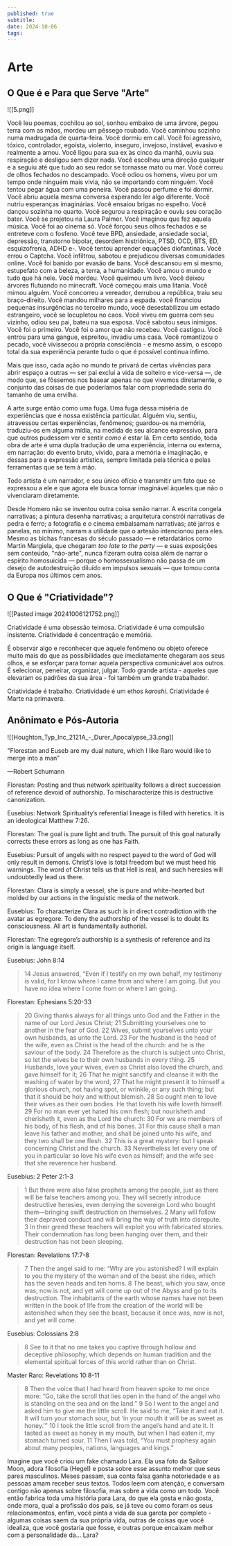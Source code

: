 ```yaml
---
published: true
subtitle: 
date: 2024-10-06
tags: 
---
```


# Arte

## O Que é e Para que Serve "Arte"

![[5.png]]

Você leu poemas, cochilou ao sol, sonhou embaixo de uma árvore, pegou terra com as mãos, mordeu um pêssego roubado. Você caminhou sozinho numa madrugada de quarta-feira. Você dormiu em call. Você foi agressivo, tóxico, controlador, egoísta, violento, inseguro, invejoso, instável, evasivo e realmente a amou. Você ligou para sua ex às cinco da manhã, ouviu sua respiração e desligou sem dizer nada. Você escolheu uma direção qualquer e a seguiu até que tudo ao seu redor se tornasse mato ou mar. Você correu de olhos fechados no descampado. Você odiou os homens, viveu por um tempo onde ninguém mais vivia, não se importando com ninguém. Você tentou pegar água com uma peneira. Você passou perfume e foi dormir. Você abriu aquela mesma conversa esperando ler algo diferente. Você nutriu esperanças imaginárias. Você ensaiou brigas no espelho. Você dançou sozinha no quarto. Você segurou a respiração e ouviu seu coração bater. Você se projetou na Laura Palmer. Você imaginou que fez aquela música. Você foi ao cinema só. Você forçou seus olhos fechados e se entreteve com o fosfeno. Você teve BPD, ansiedade, ansiedade social, depressão, transtorno bipolar, desordem histriônica, PTSD, OCD, BTS, ED, esquizofrenia, ADHD e-. Você tentou aprender equações diofantinas. Você errou o Captcha. Você infiltrou, sabotou e prejudicou diversas comunidades online. Você foi banido por evasão de bans. Você descansou em si mesmo, estupefato com a beleza, a terra, a humanidade. Você amou o mundo e tudo que há nele. Você mordeu. Você queimou um livro. Você deixou árvores flutuando no minecraft. Você começou mais uma litania. Você mimou alguém. Você concorreu a vereador, derrubou a república, traiu seu braço-direito. Você mandou milhares para a espada. você financiou pequenas insurgências no terceiro mundo, você desestabilizou um estado estrangeiro, você se locupletou no caos. Você viveu em guerra com seu vizinho, odiou seu pai, bateu na sua esposa. Você sabotou seus inimigos. Você foi o primeiro. Você foi o amor que não recebeu. Você castigou. Você entrou para uma gangue, espreitou, invadiu uma casa. Você romantizou o pecado, você vivissecou a própria consciência - e mesmo assim, o escopo total da sua experiência perante tudo o que é possível continua ínfimo.

Mais que isso, cada ação no mundo te privará de certas vivências para abrir espaço a outras — ser pai exclui a vida de solteiro e vice-versa —, de modo que, se fôssemos nos basear apenas no que vivemos diretamente, o conjunto das coisas de que poderíamos falar com propriedade seria do tamanho de uma ervilha.

A arte surge então como uma fuga. Uma fuga dessa miséria de experiências que é nossa existência particular. Alguém viu, sentiu, atravessou certas experiências, fenômenos; guardou-os na memória, traduziu-os em alguma mídia, na medida de seu alcance expressivo, para que outros pudessem ver e sentir _como é_ estar lá. Em certo sentido, toda obra de arte é uma dupla tradução de uma experiência, interna ou externa, em  narração: do evento bruto, vivido, para a memória e imaginação, e dessas para a expressão artística, sempre limitada pela técnica e pelas ferramentas que se tem à mão.

Todo artista é um narrador, e seu único ofício é transmitir um fato que se expressou a ele e que agora ele busca tornar imaginável àqueles que não o vivenciaram diretamente. 

Desde Homero não se inventou outra coisa senão narrar. A escrita congela narrativas; a pintura desenha narrativas; a arquitetura constrói narrativas de pedra e ferro; a fotografia e o cinema embalsamam narrativas; até jarros e panelas, no mínimo, narram a utilidade que o artesão intencionou para eles. Mesmo as bichas francesas do século passado — e retardatários como Martin Margiela, que chegaram *too late to the party* — e suas exposições sem conteúdo, "não-arte", nunca fizeram outra coisa além de narrar o espírito homosuicida — porque o homossexualismo não passa de um desejo de autodestruição diluído em impulsos sexuais — que tomou conta da Europa nos últimos cem anos.


## O Que é "Criatividade"?

![[Pasted image 20241006121752.png]]

Criatividade é uma obsessão teimosa.
Criatividade é uma compulsão insistente. 
Criatividade é concentração e memória.

É observar algo e reconhecer que aquele fenômeno ou objeto oferece muito mais do que as possibilidades que imediatamente chegaram aos seus olhos, e se esforçar para tornar aquela perspectiva comunicável aos outros. É selecionar, peneirar, organizar, julgar. Todo grande artista - aqueles que elevaram os padrões da sua área - foi também um grande trabalhador. 

Criatividade é trabalho.
Criatividade é um ethos *karoshi*.
Criatividade é Marte na primavera.

## Anônimato e Pós-Autoria

![[Houghton_Typ_Inc_2121A_-_Durer_Apocalypse_33.png]]

"Florestan and Euseb are my dual nature, which I like Raro would like to merge into a man” 

—Robert Schumann

Florestan: Posting and thus network spirituality follows a direct succession of reference devoid of authorship. To mischaracterize this is destructive canonization.

Eusebius: Network Spirituality’s referential lineage is filled with heretics. It is an ideological Matthew 7:26.

Florestan: The goal is pure light and truth. The pursuit of this goal naturally corrects these errors as long as one has Faith.

Eusebius: Pursuit of angels with no respect payed to the word of God will only result in demons. Christ’s love is total freedom but we must heed his warnings. The word of Christ tells us that Hell is real, and such heresies will undoubtedly lead us there.

Florestan: Clara is simply a vessel; she is pure and white-hearted but molded by our actions in the linguistic media of the network.

Eusebius: To characterize Clara as such is in direct contradiction with the avatar as egregore. To deny the authorship of the vessel is to doubt its consciousness. All art is fundamentally authorial.

Florestan: The egregore’s authorship is a synthesis of reference and its origin is language itself.

Eusebius: John 8:14

> 14 Jesus answered, “Even if I testify on my own behalf, my testimony is valid, for I know where I came from and where I am going. But you have no idea where I come from or where I am going.

Florestan: Ephesians 5:20-33

> 20 Giving thanks always for all things unto God and the Father in the name of our Lord Jesus Christ;
> 21 Submitting yourselves one to another in the fear of God.
> 22 Wives, submit yourselves unto your own husbands, as unto the Lord.
> 23 For the husband is the head of the wife, even as Christ is the head of the church: and he is the saviour of the body.
> 24 Therefore as the church is subject unto Christ, so let the wives be to their own husbands in every thing.
> 25 Husbands, love your wives, even as Christ also loved the church, and gave himself for it;
> 26 That he might sanctify and cleanse it with the washing of water by the word,
> 27 That he might present it to himself a glorious church, not having spot, or wrinkle, or any such thing; but that it should be holy and without blemish.
> 28 So ought men to love their wives as their own bodies. He that loveth his wife loveth himself.
> 29 For no man ever yet hated his own flesh; but nourisheth and cherisheth it, even as the Lord the church:
> 30 For we are members of his body, of his flesh, and of his bones.
> 31 For this cause shall a man leave his father and mother, and shall be joined unto his wife, and they two shall be one flesh.
> 32 This is a great mystery: but I speak concerning Christ and the church.
> 33 Nevertheless let every one of you in particular so love his wife even as himself; and the wife see that she reverence her husband.

Eusebius: 2 Peter 2:1-3

> 1 But there were also false prophets among the people, just as there will be false teachers among you. They will secretly introduce destructive heresies, even denying the sovereign Lord who bought them—bringing swift destruction on themselves.
> 2 Many will follow their depraved conduct and will bring the way of truth into disrepute.
> 3 In their greed these teachers will exploit you with fabricated stories. Their condemnation has long been hanging over them, and their destruction has not been sleeping.

Florestan: Revelations 17:7-8

> 7 Then the angel said to me: “Why are you astonished? I will explain to you the mystery of the woman and of the beast she rides, which has the seven heads and ten horns.
> 8 The beast, which you saw, once was, now is not, and yet will come up out of the Abyss and go to its destruction. The inhabitants of the earth whose names have not been written in the book of life from the creation of the world will be astonished when they see the beast, because it once was, now is not, and yet will come.

Eusebius: Colossians 2:8

> 8 See to it that no one takes you captive through hollow and deceptive philosophy, which depends on human tradition and the elemental spiritual forces of this world rather than on Christ.

Master Raro: Revelations 10:8-11

> 8 Then the voice that I had heard from heaven spoke to me once more: “Go, take the scroll that lies open in the hand of the angel who is standing on the sea and on the land.”
> 9 So I went to the angel and asked him to give me the little scroll. He said to me, “Take it and eat it. It will turn your stomach sour, but ‘in your mouth it will be as sweet as honey.’”
> 10 I took the little scroll from the angel’s hand and ate it. It tasted as sweet as honey in my mouth, but when I had eaten it, my stomach turned sour.
> 11 Then I was told, “You must prophesy again about many peoples, nations, languages and kings.”

Imagine que você criou um fake chamado Lara. Ela usa foto da Sailoor Moon, adora filosofia (Hegel) e posta sobre esse assunto melhor que seus pares masculinos. Meses passam, sua conta falsa ganha notoriedade e as pessoas amam receber seus textos. Todos leem com atenção, e conversam contigo não apenas sobre filosofia, mas sobre a vida como um todo. Você então fabrica toda uma história para Lara, do que ela gosta e não gosta, onde mora, qual a profissão dos pais, se já teve ou como foram os seus relacionamentos, enfim, você pinta a vida da sua garota por completo - algumas coisas saem da sua própria vida, outras de coisas que você idealiza, que você gostaria que fosse, e outras porque encaixam melhor com a personalidade da... Lara?

